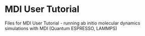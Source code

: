 # MDI User Tutorial

Files for MDI User Tutorial - running ab initio molecular dynamics simulations with MDI (Quantum ESPRESSO, LAMMPS)    